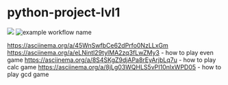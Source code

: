 # python-project-lvl1
<a href="https://codeclimate.com/github/BasedOnEvidence/python-project-lvl1/maintainability"><img src="https://api.codeclimate.com/v1/badges/a99a88d28ad37a79dbf6/maintainability" /></a>
![example workflow name](https://github.com/BasedOnEvidence/python-project-lvl1/workflows/Super-Linter/badge.svg)

https://asciinema.org/a/45WnSwfbCe62dPrfo0NzLLxGm
https://asciinema.org/a/eLNintl29tylMA2zq3fLwZMy3 - how to play even game
https://asciinema.org/a/8S4SKgZ9djAPa8rEyArjbLq7u - how to play calc game
https://asciinema.org/a/8jLg03WQHLS5vPI10nlxWPD05 - how to play gcd game